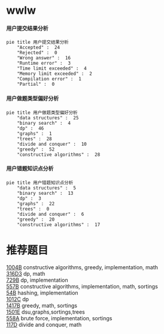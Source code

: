 # wwlw

<!-- tabs:start -->



#### **用户提交结果分析**

```mermaid
pie title 用户提交结果分析
    "Accepted" :  24
    "Rejected" :  0
    "Wrong answer" :  16
    "Runtime error" :  3
    "Time limit exceeded" :  4
    "Memory limit exceeded" :  2
    "Compilation error" :  1
    "Partial" :  0
```

#### **用户做题类型偏好分析**

```mermaid
pie title 用户做题类型偏好分析
    "data structures" :  25
    "binary search" :  4
    "dp" :  46
    "graphs" :  1
    "trees" :  28
    "divide and conquer" :  10
    "greedy" :  52
    "constructive algorithms" :  28
```
#### **用户错题知识点分析**

```mermaid
pie title 用户错题知识点分析
    "data structures" :  5
    "binary search" :  13
    "dp" :  3
    "graphs" :  22
    "trees" :  0
    "divide and conquer" :  6
    "greedy" :  20
    "constructive algorithms" :  17
```



<!-- tabs:end -->
# 推荐题目
[1004B](https://codeforces.com/contest/1004/problem/B)		constructive algorithms,
                        greedy,
                        implementation,
                        math		  
[316D3](https://codeforces.com/contest/316D/problem/3)		dp,
                        math		  
[729B](https://codeforces.com/contest/729/problem/B)		dp,
                        implementation		  
[557B](https://codeforces.com/contest/557/problem/B)		constructive algorithms,
                        implementation,
                        math,
                        sortings		  
[54B](https://codeforces.com/contest/54/problem/B)		hashing,
                        implementation		  
[1012C](https://codeforces.com/contest/1012/problem/C)		dp		  
[1417B](https://codeforces.com/contest/1417/problem/B)		greedy,
                        math,
                        sortings		  
[1501E](https://codeforces.com/contest/1501/problem/E)		dsu,graphs,sortings,trees		  
[558A](https://codeforces.com/contest/558/problem/A)		brute force,
                        implementation,
                        sortings		  
[117D](https://codeforces.com/contest/117/problem/D)		divide and conquer,
                        math		  
